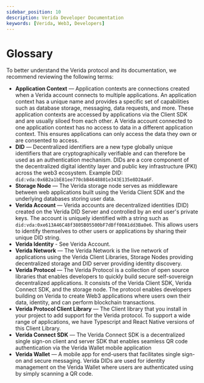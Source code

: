 ```yaml
---
sidebar_position: 10
description: Verida Developer Documentation
keywords: [Verida, Web3, Developers]
---
```

# Glossary

To better understand the Verida protocol and its documentation, we recommend reviewing the following terms:

- **Application Context** — Application contexts are connections created when a Verida account connects to multiple applications. An application context has a unique name and provides a specific set of capabilities such as database storage, messaging, data requests, and more. These application contexts are accessed by applications via the Client SDK and are usually siloed from each other. A Verida account connected to one application context has no access to data in a different application context. This ensures applications can only access the data they own or are consented to access.
- **DID** — Decentralized identifiers are a new type globally unique identifiers that are cryptographically verifiable and can therefore be used as an authentication mechanism. DIDs are a core component of the decentralized digital identity layer and public key infrastructure (PKI) across the web3 ecosystem. Example DID: `did:vda:0x6B2a1bE81ee770cbB4648801e343E135e8D2Aa6F`.
- **Storage Node** — The Verida storage node serves as middleware between web applications built using the Verida Client SDK and the underlying databases storing user data.
- **Verida Account** — Verida accounts are decentralized identities (DID) created on the Verida DID Server and controlled by an end user's private keys. The account is uniquely identified with a string such as `did:vda:0xe613A46C48f3805B05500bF7dBff00A1dd3Ba0e6`. This allows users to identify themselves to other users or applications by sharing their unique DID string.
- **Verida Identity** - See Verida Account.
- **Verida Network** — The Verida Network is the live network of applications using the Verida Client Libraries, Storage Nodes providing decentralized storage and DID server providing identity discovery.
- **Verida Protocol** — The Verida Protocol is a collection of open source libraries that enables developers to quickly build secure self-sovereign decentralized applications. It consists of the Verida Client SDK, Verida Connect SDK, and the storage node. The protocol enables developers building on Verida to create Web3 applications where users own their data, identity, and can perform blockchain transactions.
- **Verida Protocol Client Library** — The Client library that you install in your project to add support for the Verida protocol. To support a wide range of applications, we have Typescript and React Native versions of this Client Library.
- **Verida Connect SDK** — The Verida Connect SDK is a decentralized single sign-on client and server SDK that enables seamless QR code authentication via the Verida Wallet mobile application
- **Verida Wallet** — A mobile app for end-users that facilitates single sign-on and secure messaging. Verida DIDs are used for identity management on the Verida Wallet where users are authenticated using by simply scanning a QR code.